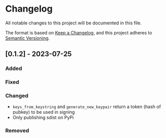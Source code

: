# Changelog

All notable changes to this project will be documented in this file.

The format is based on [Keep a Changelog](https://keepachangelog.com/en/1.0.0/),
and this project adheres to [Semantic Versioning](https://semver.org/spec/v2.0.0.html).

## [0.1.2] - 2023-07-25

### Added

### Fixed

### Changed

- `keys_from_keystring` and `generate_new_keypair` return a token (hash of pubkey) to be used in signing
- Only publishing sdist on PyPi

### Removed
